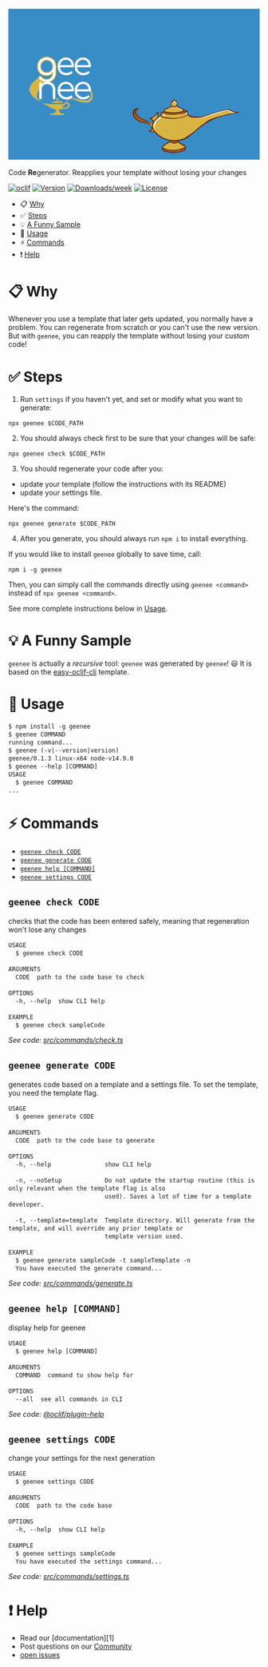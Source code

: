 
[//]: # ( ns__file unit: standard, comp: README.md )

[//]: # ( ns__custom_start beginning )

[//]: # ( ns__custom_end beginning )

[//]: # ( ns__start_section intro )

[//]: # ( ns__custom_start description )

[//]: # ( ns__custom_end description )

[//]: # ( ns__custom_start afterDescription )
![geenee logo and video](src/custom/images/GEENEE-GIF-7.gif)

Code **Re**generator.  Reapplies your template without losing your changes

[//]: # ( ns__custom_end afterDescription )

[//]: # ( ns__custom_start badges )

[//]: # ( ns__start_section usageSection )

[![oclif](https://img.shields.io/badge/cli-oclif-brightgreen.svg)](https://oclif.io)
[![Version](https://img.shields.io/npm/v/geenee.svg)](https://npmjs.org/package/geenee)
[![Downloads/week](https://img.shields.io/npm/dw/geenee.svg)](https://npmjs.org/package/geenee)
[![License](https://img.shields.io/npm/l/geenee.svg)](https://github.com/YizYah/geenee/blob/master/package.json)

[//]: # ( ns__custom_end badges )

[//]: # ( ns__end_section intro )


[//]: # ( ns__custom_start beforeToc )

[//]: # ( ns__custom_end beforeToc )

[//]: # ( ns__custom_start toc )
<!-- toc -->
* :clipboard: [Why](#why)
* :white_check_mark: [Steps](#steps)
* :bulb: [A Funny Sample](#a-funny-sample)
* :wrench: [Usage](#usage)
* :zap: [Commands](#commands)
* :heavy_exclamation_mark: [Help](#help)
<!-- tocstop -->

[//]: # ( ns__custom_end toc )

[//]: # ( ns__custom_start usage )
# :clipboard: Why
Whenever you use a template that later gets updated, you normally have a problem.  You can regenerate from scratch or you can't use the new version.  But with `geenee`, you can reapply the template without losing your custom code!

# :white_check_mark: Steps
1. Run `settings` if you haven't yet, and set or modify what you want to generate:
```
npx geenee $CODE_PATH
```

2. You should always check first to be sure that your changes will be safe:
```
npx geenee check $CODE_PATH
```

3. You should regenerate your code after you:
* update your template (follow the instructions with its README)
* update your settings file.

Here's the command:
  ```
  npx geenee generate $CODE_PATH
  ```

4. After you generate, you should always run `npm i` to install everything.


If you would like to install `geenee` globally to save time, call:
```
npm i -g geenee
```
Then, you can simply call the commands directly using `geenee <command>` instead of `npx geenee <command>`.

See more complete instructions below in [Usage](#usage).

# :bulb: A Funny Sample
`geenee` is actually a *recursive* tool: `geenee` was generated by `geenee`! :smiley: It is based on the [easy-oclif-cli](https://www.npmjs.com/package/easy-oclif-cli) template.


# :wrench: Usage

<!-- usage -->
```sh-session
$ npm install -g geenee
$ geenee COMMAND
running command...
$ geenee (-v|--version|version)
geenee/0.1.3 linux-x64 node-v14.9.0
$ geenee --help [COMMAND]
USAGE
  $ geenee COMMAND
...
```
<!-- usagestop -->

[//]: # ( ns__custom_end usage )

[//]: # ( ns__end_section usageSection )


[//]: # ( ns__start_section commandsSection )
# :zap: Commands


[//]: # ( ns__custom_start commands )
<!-- commands -->
* [`geenee check CODE`](#geenee-check-code)
* [`geenee generate CODE`](#geenee-generate-code)
* [`geenee help [COMMAND]`](#geenee-help-command)
* [`geenee settings CODE`](#geenee-settings-code)

## `geenee check CODE`

checks that the code has been entered safely, meaning that regeneration won't lose any changes

```
USAGE
  $ geenee check CODE

ARGUMENTS
  CODE  path to the code base to check

OPTIONS
  -h, --help  show CLI help

EXAMPLE
  $ geenee check sampleCode
```

_See code: [src/commands/check.ts](https://github.com/YizYah/geenee/blob/v0.1.3/src/commands/check.ts)_

## `geenee generate CODE`

generates code based on a template and a settings file. To set the template, you need the template flag.

```
USAGE
  $ geenee generate CODE

ARGUMENTS
  CODE  path to the code base to generate

OPTIONS
  -h, --help               show CLI help

  -n, --noSetup            Do not update the startup routine (this is only relevant when the template flag is also
                           used). Saves a lot of time for a template developer.

  -t, --template=template  Template directory. Will generate from the template, and will override any prior template or
                           template version used.

EXAMPLE
  $ geenee generate sampleCode -t sampleTemplate -n
  You have executed the generate command...
```

_See code: [src/commands/generate.ts](https://github.com/YizYah/geenee/blob/v0.1.3/src/commands/generate.ts)_

## `geenee help [COMMAND]`

display help for geenee

```
USAGE
  $ geenee help [COMMAND]

ARGUMENTS
  COMMAND  command to show help for

OPTIONS
  --all  see all commands in CLI
```

_See code: [@oclif/plugin-help](https://github.com/oclif/plugin-help/blob/v3.2.1/src/commands/help.ts)_

## `geenee settings CODE`

change your settings for the next generation

```
USAGE
  $ geenee settings CODE

ARGUMENTS
  CODE  path to the code base

OPTIONS
  -h, --help  show CLI help

EXAMPLE
  $ geenee settings sampleCode
  You have executed the settings command...
```

_See code: [src/commands/settings.ts](https://github.com/YizYah/geenee/blob/v0.1.3/src/commands/settings.ts)_
<!-- commandsstop -->


# :heavy_exclamation_mark: Help

* Read our [documentation][1]
* Post questions on our [Community](https://spectrum.chat/ns-flip)
*  [open issues](https://github.com/NoStackApp/ns-flip/issues/new)

[//]: # ( ns__custom_end commands )

[//]: # ( ns__end_section commandsSection )
